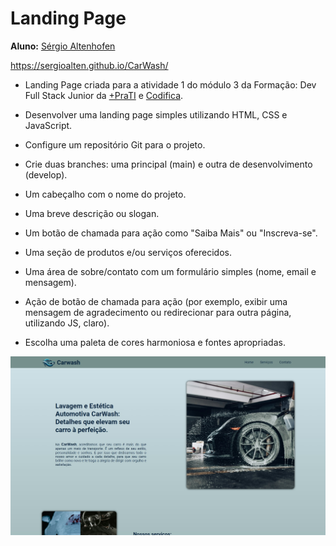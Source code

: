 # Landing Page

**Aluno:** [Sérgio Altenhofen](https://github.com/Sergioalten)

https://sergioalten.github.io/CarWash/

- Landing Page criada para a atividade 1 do módulo 3 da Formação: Dev Full Stack Junior da [+PraTI](https://www.maisprati.com.br/) e [Codifica](https://www.codificaedu.com.br/).

- Desenvolver uma landing page simples utilizando HTML, CSS e JavaScript.

- Configure um repositório Git para o projeto.
- Crie duas branches: uma principal (main) e outra de desenvolvimento (develop).
- Um cabeçalho com o nome do projeto.
- Uma breve descrição ou slogan.
- Um botão de chamada para ação como "Saiba Mais" ou "Inscreva-se".
- Uma seção de produtos e/ou serviços oferecidos.
- Uma área de sobre/contato com um formulário simples (nome, email e mensagem).
- Ação de botão de chamada para ação (por exemplo, exibir uma mensagem de agradecimento ou redirecionar para outra página, utilizando JS, claro).
- Escolha uma paleta de cores harmoniosa e fontes apropriadas.

![imagem do site](/assets/images/pagina.jpg)
